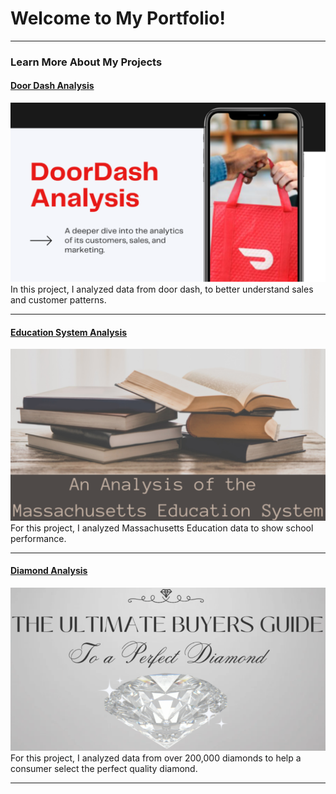 # Welcome to My Portfolio!

---

### Learn More About My Projects

#### [Door Dash Analysis](https://www.linkedin.com/pulse/doordash-analytics-catherine-gonzales/)
<img src="images/Doordash.png"/>
In this project, I analyzed data from door dash, to better understand sales and customer patterns.

---

#### [Education System Analysis](https://www.linkedin.com/pulse/deep-dive-massachusetts-education-system-how-schools-gonzales/)
<img src="images/Education.png"/>
For this project, I analyzed Massachusetts Education data to show school performance.

---

#### [Diamond Analysis](https://www.linkedin.com/pulse/4cs-buying-quality-diamond-catherine-gonzales%3FtrackingId=faM3EgY6R2WiHNFDqiO6%252Bw%253D%253D/?trackingId=faM3EgY6R2WiHNFDqiO6%2Bw%3D%3D)
<img src="images/DIAMOND.png"/>
For this project, I analyzed data from over 200,000 diamonds to help a consumer select the perfect quality diamond.

---




